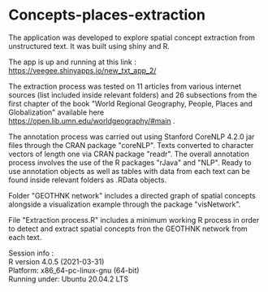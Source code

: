 # Concepts-places-extraction


The application was developed to explore spatial concept extraction from unstructured text. It was built using shiny and R.

The app is up and running at this link : https://veegee.shinyapps.io/new_txt_app_2/ 

The extraction process was tested on 11 articles from various internet sources (list included inside relevant folders) and 26 subsections from the first chapter of the book "World Regional Geography, People, Places and Globalization" available here https://open.lib.umn.edu/worldgeography/#main .

The annotation process was carried out using Stanford CoreNLP 4.2.0 jar files through the CRAN package "coreNLP". Texts converted to character vectors of length one via CRAN package "readr". The overall annotation process involves the use of the R packages "rJava" and "NLP". Ready to use annotation objects as well as tables with data from each text can be found inside relevant folders as .RData objects.

Folder "GEOTHNK network" includes a directed graph of spatial concepts alongside a visualization example through the package "visNetwork".

File "Extraction process.R" includes a minimum working R process in order to detect and extract spatial concepts fron the GEOTHNK network from each text.

Session info :<br/>
R version 4.0.5 (2021-03-31)<br/>
Platform: x86_64-pc-linux-gnu (64-bit)<br/>
Running under: Ubuntu 20.04.2 LTS<br/>
